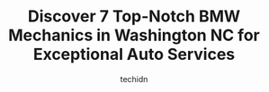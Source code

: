 ---
layout: ampstory
image: https://images.unsplash.com/photo-1594420307681-9abf0349f8e2?ixlib=rb-4.0.3&ixid=MnwxMjA3fDB8MHxwaG90by1wYWdlfHx8fGVufDB8fHx8&auto=format&fit=crop&w=640&h=853&q=80
author: techidn
featured: false
description: Experience the excellence of automotive service by visiting the 7 best BMW Mechanic in Washington NC, USA. With their expertise, attention to detail, and commitment to customer satisfaction,
title: Discover 7 Top-Notch BMW Mechanics in Washington NC for Exceptional Auto Services
cover:
   title: Discover 7 Top-Notch BMW Mechanics in Washington NC for Exceptional Auto Services
   subtitle: Rickpate
   background: https://images.unsplash.com/photo-1594420307681-9abf0349f8e2?ixlib=rb-4.0.3&ixid=MnwxMjA3fDB8MHxwaG90by1wYWdlfHx8fGVufDB8fHx8&auto=format&fit=crop&w=640&h=853&q=80

pages: 
 - layout: thirds
   top: <h1>#1 Eurobahn BMW MINI Mercedes-Benz Audi Services</h1>
   bottom: "<p>I am always impressed by Lou, the service manager. Im an Old Dog, but Lou is able to teach me things about my Range Rover Evoque. No BS.The transparent communication is </p>"
   background: https://www.knot35.com/toplist/wp-content/uploads/2023/06/best-bmw-mechanic-1-in-washington-nc-1685834934.jpeg
   backgroundblur: true
 - layout: thirds
   top: <h1>#2 Lee Chevrolet Buick</h1>
   bottom: "<p>2375 W 5th St, Washington, NC 27889, United States</p>"
   background: https://www.knot35.com/toplist/wp-content/uploads/2023/06/best-bmw-mechanic-2-in-washington-nc-1685834935.jpeg
   cta:
      link: https://www.knot35.com/toplist/discover-7-top-notch-bmw-mechanics-in-washington-nc-for-exceptional-auto-services/
      text: Discover 7 Top-Notch BMW Mechanics in Washington NC for Exceptional Auto Services
 - layout: thirds
   top: <h1>#3 Import Services</h1>
   bottom: "<p>2204 Dickinson Ave, Greenville, NC 27834, United States</p>"
   background: https://www.knot35.com/toplist/wp-content/uploads/2023/06/best-bmw-mechanic-3-in-washington-nc-1685834935.jpeg
   cta:
      link: https://www.knot35.com/toplist/discover-7-top-notch-bmw-mechanics-in-washington-nc-for-exceptional-auto-services/
      text: Discover 7 Top-Notch BMW Mechanics in Washington NC for Exceptional Auto Services
 - layout: thirds
   top: <h1>#4 Warehouse Tire & Battery Sales</h1>
   bottom: "<p>301 Hackney Ave, Washington, NC 27889, United States</p>"
   background: https://images.unsplash.com/photo-1484589065579-248aad0d8b13?ixlib=rb-4.0.3&ixid=MnwxMjA3fDB8MHxwaG90by1wYWdlfHx8fGVufDB8fHx8&auto=format&fit=crop&w=640&h=853&q=80
   cta:
      link: https://www.knot35.com/toplist/discover-7-top-notch-bmw-mechanics-in-washington-nc-for-exceptional-auto-services/
      text: Discover 7 Top-Notch BMW Mechanics in Washington NC for Exceptional Auto Services
 - layout: thirds
   top: <h1>#5 Motorsport Connections</h1>
   bottom: "<p>2556 Landmark Dr, Winston-Salem, NC 27103, United States</p>"
   background: https://images.unsplash.com/photo-1632260260864-caf7fde5ec36?ixlib=rb-4.0.3&ixid=MnwxMjA3fDB8MHxwaG90by1wYWdlfHx8fGVufDB8fHx8&auto=format&fit=crop&w=640&h=853&q=80
   cta:
      link: https://www.knot35.com/toplist/discover-7-top-notch-bmw-mechanics-in-washington-nc-for-exceptional-auto-services/
      text: Discover 7 Top-Notch BMW Mechanics in Washington NC for Exceptional Auto Services
 - layout: thirds
   top: <h1>#6 West Park Motor Company</h1>
   bottom: "<p>4030 US-264 W, Washington, NC 27889, United States</p>"
   background: https://images.unsplash.com/photo-1533998839656-76f5e4b2bccb?ixlib=rb-4.0.3&ixid=MnwxMjA3fDB8MHxwaG90by1wYWdlfHx8fGVufDB8fHx8&auto=format&fit=crop&w=640&h=853&q=80
   cta:
      link: https://www.knot35.com/toplist/discover-7-top-notch-bmw-mechanics-in-washington-nc-for-exceptional-auto-services/
      text: Discover 7 Top-Notch BMW Mechanics in Washington NC for Exceptional Auto Services
 - layout: thirds
   top: <h1>#7 Luigis Garage</h1>
   bottom: "<p>730 W 5th St, Washington, NC 27889, United States</p>"
   background: https://images.unsplash.com/photo-1534312527009-56c7016453e6?ixlib=rb-4.0.3&ixid=MnwxMjA3fDB8MHxwaG90by1wYWdlfHx8fGVufDB8fHx8&auto=format&fit=crop&w=640&h=853&q=80
   cta:
      link: https://www.knot35.com/toplist/discover-7-top-notch-bmw-mechanics-in-washington-nc-for-exceptional-auto-services/
      text: Discover 7 Top-Notch BMW Mechanics in Washington NC for Exceptional Auto Services
 - layout: thirds
   middle: Continue reading...
   background: https://images.unsplash.com/photo-1595364397663-fca4f075d796?ixlib=rb-4.0.3&ixid=MnwxMjA3fDB8MHxwaG90by1wYWdlfHx8fGVufDB8fHx8&auto=format&fit=crop&w=640&h=853&q=80
   cta:
      link: https://www.knot35.com/toplist/discover-7-top-notch-bmw-mechanics-in-washington-nc-for-exceptional-auto-services/
      text: Discover 7 Top-Notch BMW Mechanics in Washington NC for Exceptional Auto Services
      
---